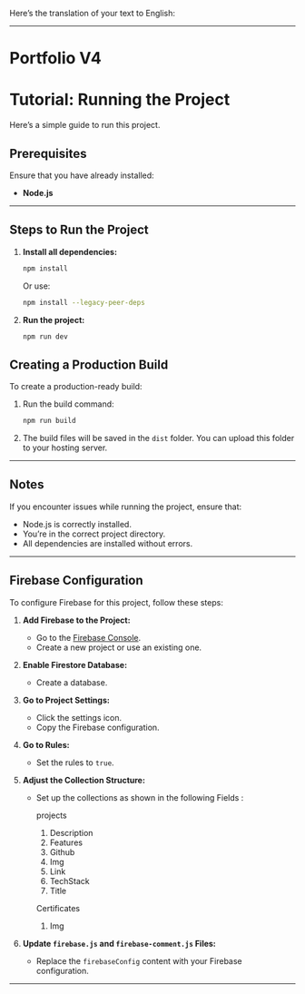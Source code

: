 Here’s the translation of your text to English:  

---

# Portfolio V4  
# Tutorial: Running the Project  

Here’s a simple guide to run this project.  

## Prerequisites  

Ensure that you have already installed:  
- **Node.js**  
---

## Steps to Run the Project  

1. **Install all dependencies:**  

   ```bash  
   npm install  
   ```  
   Or use:  

   ```bash  
   npm install --legacy-peer-deps  
   ```  

2. **Run the project:**  

   ```bash  
   npm run dev  
   ```
   
## Creating a Production Build  

To create a production-ready build:  

1. Run the build command:  

   ```bash  
   npm run build  
   ```  

2. The build files will be saved in the `dist` folder. You can upload this folder to your hosting server.  

---

## Notes  

If you encounter issues while running the project, ensure that:  
- Node.js is correctly installed.  
- You’re in the correct project directory.  
- All dependencies are installed without errors.  

---

## Firebase Configuration  

To configure Firebase for this project, follow these steps:  

1. **Add Firebase to the Project:**  
   - Go to the [Firebase Console](https://console.firebase.google.com/).  
   - Create a new project or use an existing one.  

2. **Enable Firestore Database:**  
   - Create a database.  

3. **Go to Project Settings:**  
   - Click the settings icon.  
   - Copy the Firebase configuration.  

4. **Go to Rules:**  
   - Set the rules to `true`.  

5. **Adjust the Collection Structure:**  
   - Set up the collections as shown in the following Fields :

     projects 
      1. Description
      2. Features
      3. Github
      4. Img
      5. Link
      6. TechStack
      7. Title
      
      Certificates
      1. Img   

6. **Update `firebase.js` and `firebase-comment.js` Files:**  
   - Replace the `firebaseConfig` content with your Firebase configuration.  

---
